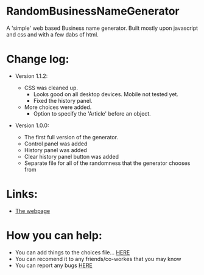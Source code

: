 # RandomBusinessNameGenerator
A 'simple' web based Business name generator. Built mostly upon javascript and css and with a few dabs of html.

# Change log:
* Version 1.1.2:
  * CSS was cleaned up.
  	* Looks good on all desktop devices. Mobile not tested yet.
  	* Fixed the history panel.
  * More choices were added.
  	* Option to specify the 'Article' before an object.

* Version 1.0.0:
  * The first full version of the generator.
  * Control panel was added
  * History panel was added
  * Clear history panel button was added
  * Separate file for all of the randomness that the generator chooses from

# Links:
- [The webpage](http://thejonathanr.github.io/rbng/)

# How you can help:
* You can add things to the choices file... [HERE](https://github.com/thejonathanr/RandomBusinessNameGenerator/blob/master/choices.js)
* You can recomend it to any friends/co-workes that you may know
* You can report any bugs [HERE](https://github.com/thejonathanr/RandomBusinessNameGenerator/issues/new)
